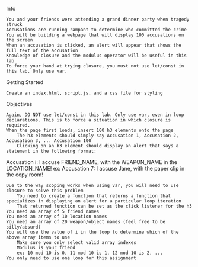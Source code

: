 Info

    You and your friends were attending a grand dinner party when tragedy struck
    Accusations are running rampant to determine who committed the crime
    You will be building a webpage that will display 100 accusations on the screen
    When an accusation is clicked, an alert will appear that shows the full text of the accusation
    Knowledge of closure and the modulus operator will be useful in this lab
    To force your hand at trying closure, you must not use let/const in this lab. Only use var.

Getting Started

    Create an index.html, script.js, and a css file for styling

Objectives

    Again, DO NOT use let/const in this lab. Only use var, even in loop declarations. This is to force a situation in which closure is required.
    When the page first loads, insert 100 h3 elements onto the page
        The h3 elements should simply say Accusation 1, Accusation 2, Accusation 3, ... Accusation 100
        Clicking on an h3 element should display an alert that says a statement in the following format:

Accusation i: I accuse FRIEND_NAME, with the WEAPON_NAME in the LOCATION_NAME!
ex: Accusation 7: I accuse Jane, with the paper clip in the copy room!

    Due to the way scoping works when using var, you will need to use closure to solve this problem
        You need to create a function that returns a function that specializes in displaying an alert for a particular loop iteration
        That returned function can be set as the click listener for the h3
    You need an array of 5 friend names
    You need an array of 10 location names
    You need an array of 20 weapon/object names (feel free to be silly/absurd)
    You will use the value of i in the loop to determine which of the above array items to use
        Make sure you only select valid array indexes
        Modulus is your friend
        ex: 10 mod 10 is 0, 11 mod 10 is 1, 12 mod 10 is 2, ...
    You only need to use one loop for this assignment

